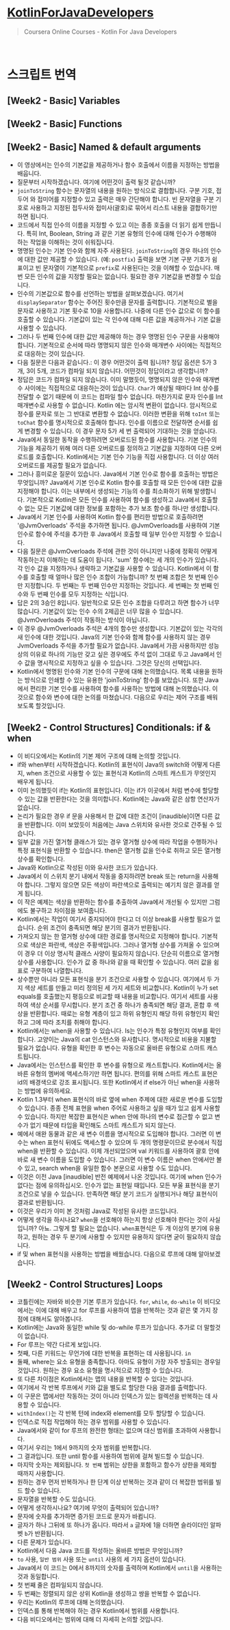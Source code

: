 # [KotlinForJavaDevelopers](https://www.coursera.org/learn/kotlin-for-java-developers/home/welcome)

> Coursera Online Courses - Kotlin For Java Developers


<br>

# 스크립트 번역

## [Week2 - Basic] Variables

## [Week2 - Basic] Functions

## [Week2 - Basic] Named & default arguments

- 이 영상에서는 인수의 기본값을 제공하거나 함수 호출에서 이름을 지정하는 방법을 배웁니다.
- 질문부터 시작하겠습니다. 여기에 어떤것이 출력 될것 같습니까?
- `joinToString` 함수는 문자열의 내용을 원하는 방식으로 결합합니다. 
구분 기호, 접두어 와 접미어를 지정할수 있고 출력은 매우 간단해야 합니다. 
빈 문자열을 구분 기호로 사용하고 지정된 접두사와 접미사(괄호)로 묶어서 리스트 내용을 결합하기만 하면 됩니다.
- 코드에서 직접 인수의 이름을 지정할 수 있고 이는 종종 호출을 더 읽기 쉽게 만듭니다. 
특히 Int, Boolean, String 과 같은 기본 유형의 인수에 대해 인수가 수행해야 하는 작업을 이해하는 것이 쉬워집니다.
- 명명된 인수는 기본 인수와 함께 자주 사용된다.
`joinToString`의 경우 하나의 인수에 대한 값만 제공할 수 있습니다. (예: `postfix`)
출력을 보면 기본 구분 기호가 쉼표이고 빈 문자열이 기본적으로 `prefix`로 사용된다는 것을 이해할 수 있습니다.
매번 모든 인수의 값을 지정할 필요는 없습니다.
필요한 경우 기본값을 변경할 수 있습니다.
- 인수의 기본값으로 함수를 선언하는 방법을 살펴보겠습니다.
여기서 `displaySeparator` 함수는 주어진 횟수만큼 문자를 출력합니다.
기본적으로 별을 문자로 사용하고 기본 횟수로 10을 사용합니다.
나중에 다른 인수 값으로 이 함수를 호출할 수 있습니다.
기본값이 있는 각 인수에 대해 다른 값을 제공하거나 기본 값을 사용할 수 있습니다.
- 그러나 두 번째 인수에 대한 값만 제공해야 하는 경우 명명된 인수 구문을 사용해야 합니다.
기본적으로 순서에 따라 명명되지 않은 인수와 매개변수 사이에는 직접적으로 대응하는 것이 있습니다.
- 다음 질문은 다음과 같습니다.: 이 경우 어떤것이 출력 됩니까?
정답 옵션은 5가 3개, 3이 5개, 코드가 컴파일 되지 않습니다.
어떤것이 정답이라고 생각합니까?
- 정답은 코드가 컴파일 되지 않습니다. 이미 말했듯이, 명명되지 않은 인수와 매개변수 사이에는 직접적으로 대응하는것이 있습니다.
`Char`가 예상될 때마다 Int 상수를 전달할 수 없기 때문에 이 코드는 컴파일 할수 없습니다.
마찬가지로 문자 인수를 Int 매개변수로 사용할 수 없습니다.
Kotlin 에는 암시적 변환이 없습니다.
암시적으로 정수를 문자로 또는 그 반대로 변환할 수 없습니다.
이러한 변환을 위해 `toInt` 또는 `toChat` 함수를 명시적으로 호출해야 합니다.
인수를 이름으로 전달하면 순서를 쉽게 변경할 수 있습니다.
이 경우 문자 5가 세 번 출력되어 기대하는 것을 얻습니다.
- Java에서 동일한 동작을 수행하려면 오버로드된 함수를 사용합니다. 기본 인수의 기능을 제공하기 위해 여러 다른 오버로드를 정의하고 기본값을 지정하여 다른 오버로드를 호출합니다. Kotlin에서는 기본 인수 기능을 직접 사용합니다. 더 이상 여러 오버로드를 제공할 필요가 없습니다.
- 그러나 흥미로운 질문이 있습니다. Java에서 기본 인수로 함수를 호출하는 방법은 무엇입니까? Java에서 기본 인수로 Kotlin 함수를 호출할 때 모든 인수에 대한 값을 지정해야 합니다. 이는 내부에서 생성되는 기능의 수를 최소화하기 위해 발생합니다. 기본적으로 Kotlin은 모든 인수를 사용하여 함수를 생성하고 Java에서 호출할 수 없는 모든 기본값에 대한 정보를 포함하는 추가 보조 함수를 하나만 생성합니다.
- Java에서 기본 인수를 사용하여 Kotlin 함수를 편리한 방법으로 호출하려면 '@JvmOverloads' 주석을 추가하면 됩니다. @JvmOverloads를 사용하여 기본 인수로 함수에 주석을 추가한 후 Java에서 호출할 때 일부 인수만 지정할 수 있습니다.
- 다음 질문은 @JvmOverloads 주석에 관한 것이 아니지만 나중에 정확히 어떻게 작동하는지 이해하는 데 도움이 됩니다. 
'sum' 함수에는 세 개의 인수가 있습니다. 
각 인수 값을 지정하거나 생략하고 기본값을 사용할 수 있습니다. Kotlin에서 이 함수를 호출할 때 얼마나 많은 인수 조합이 가능합니까? 
첫 번째 조합은 첫 번째 인수만 지정합니다. 
두 번째는 두 번째 인수만 지정하는 것입니다. 
세 번째는 첫 번째 인수와 두 번째 인수를 모두 지정하는 식입니다.
- 답은 2의 3승인 8입니다. 일반적으로 모든 인수 조합을 다루려고 하면 함수가 너무 많습니다. 기본값이 있는 인수 수의 2제곱은 너무 많을 수 있습니다. @JvmOverloads 주석이 작동하는 방식이 아닙니다.
- 이 경우 @JvmOverloads 주석은 4개의 함수만 생성합니다. 
기본값이 있는 각각의 새 인수에 대한 것입니다. 
Java의 기본 인수와 함께 함수를 사용하지 않는 경우 JvmOverloads 주석을 추가할 필요가 없습니다. 
Java에서 가끔 사용하지만 성능상의 이유로 하나의 기능만 갖고 싶은 경우에도 주석 없이 그대로 두고 Java에서 인수 값을 명시적으로 지정하고 싶을 수 있습니다. 
그것은 당신의 선택입니다.
- Kotlin에서 명명된 인수와 기본 인수의 구문에 대해 논의했습니다. 
목록 내용을 원하는 방식으로 인쇄할 수 있는 유용한 'joinToString' 함수를 보았습니다. 
또한 Java에서 편리한 기본 인수를 사용하여 함수를 사용하는 방법에 대해 논의했습니다. 
이것으로 함수와 변수에 대한 논의를 마쳤습니다. 
다음으로 우리는 제어 구조를 배워보도록 할것입니다.

## [Week2 - Control Structures] Conditionals: if & when
- 이 비디오에서는 Kotlin의 기본 제어 구조에 대해 논의할 것입니다. 
- if와 when부터 시작하겠습니다. 
Kotlin의 표현식이 Java의 switch와 어떻게 다른지, when 조건으로 사용할 수 있는 표현식과 Kotlin의 스마트 캐스트가 무엇인지 배우게 됩니다. 
- 이미 논의했듯이 if는 Kotlin의 표현입니다. 
이는 if가 이곳에서 처럼 변수에 할당할 수 있는 값을 반환한다는 것을 의미합니다. 
Kotlin에는 Java와 같은 삼항 연산자가 없습니다. 
- 논리가 필요한 경우 if 문을 사용해서 한 값에 대한 조건이 [inaudible]이면 다른 값을 반환합니다. 이미 보았듯이 처음에는 Java 스위치와 유사한 것으로 간주될 수 있습니다. 
- 일부 값을 가진 열거형 클래스가 있는 경우 열거형 상수에 따라 작업을 수행하거나 특정 표현식을 반환할 수 있습니다. then은 열거형 값을 인수로 취하고 모든 열거형 상수를 확인합니다. 
- Java와 Kotlin으로 작성된 이와 유사한 코드가 있습니다. 
- Java에서 이 스위치 분기 내에서 작동을 중지하려면 break 또는 return을 사용해야 합니다. 그렇지 않으면 모든 색상이 파란색으로 출력되는 예기치 않은 결과를 얻게 됩니다. 
- 이 작은 예제는 색상을 반환하는 함수를 추출하여 Java에서 개선될 수 있지만 그럼에도 불구하고 차이점을 보여줍니다. 
- Kotlin에서는 작업이 여기서 중지되어야 한다고 더 이상 break를 사용할 필요가 없습니다. 순위 조건이 충족되면 해당 분기의 결과가 반환됩니다. 
- 가져오지 않는 한 열거형 상수에 대한 경로를 명시적으로 지정해야 합니다. 기본적으로 색상은 파란색, 색상은 주황색입니다. 그러나 열거형 상수를 가져올 수 있으며 이 경우 더 이상 명시적 클래스 사양이 필요하지 않습니다. 단순히 이름으로 열거형 상수를 사용합니다. 인수가 값 중 하나와 같을 때 확인할 수 있습니다. 여러 값을 쉼표로 구분하여 나열합니다. 
- 상수뿐만 아니라 모든 표현식을 분기 조건으로 사용할 수 있습니다. 여기에서 두 가지 색상 세트를 만들고 미리 정의된 세 가지 세트와 비교합니다. Kotlin이 누가 set equals를 호출했는지 평등으로 비교할 때 내용을 비교합니다. 여기서 세트를 사용하여 색상 순서를 무시합니다. 분기 조건 중 하나가 충족되면 해당 결과, 혼합 후 색상을 반환합니다. 때로는 유형 계층이 있고 하위 유형인지 해당 하위 유형인지 확인하고 그에 따라 조치를 취해야 합니다. 
- Kotlin에서는 when을 사용할 수 있습니다. Is는 인수가 특정 유형인지 여부를 확인합니다. 고양이는 Java의 cat 인스턴스와 유사합니다. 명시적으로 비용을 지불할 필요가 없습니다. 유형을 확인한 후 변수는 자동으로 올바른 유형으로 스마트 캐스트됩니다. 
- Java에서는 인스턴스를 확인한 후 변수를 유형으로 캐스트합니다. Kotlin에서는 올바른 유형의 멤버에 액세스하기만 하면 됩니다. 편의를 위해 스마트 캐스트 표현은 id의 배경색으로 강조 표시됩니다. 또한 Kotlin에서 if else가 아닌 when을 사용하는 방법에 유의하세요. 
- Kotlin 1.3부터 ​​when 표현식의 바로 옆에 when 주제에 대한 새로운 변수를 도입할 수 있습니다. 종종 전체 표현을 when 주어로 사용하고 싶을 때가 있고 쉽게 사용할 수 있습니다. 하지만 복잡한 표현식은 when 안에 하나의 변수로 접근할 수 없고 변수가 없기 때문에 타입을 확인해도 스마트 캐스트가 되지 않는다.
- 예에서 애완 동물과 같은 새 변수 이름을 명시적으로 도입해야 합니다. 그러면 이 변수는 when 표현식 뒤에도 액세스할 수 있으며 두 개의 명령문이므로 분수에서 직접 when을 반환할 수 있습니다. 이제 개선되었으며 val 키워드를 사용하여 괄호 안에 바로 새 변수 이름을 도입할 수 있습니다. 그러면 이 변수 ​​이름은 when 안에서만 볼 수 있고, search when을 유일한 함수 본문으로 사용할 수도 있습니다. 
- 이것은 이전 Java [inaudible] 반전 예제에서 나온 것입니다. 여기에 when 인수가 없다는 점에 유의하십시오. 인수가 없는 표현일 때입니다. 모든 부울 표현식을 분기 조건으로 넣을 수 있습니다. 만족하면 해당 분기 코드가 실행되거나 해당 표현식이 결과로 반환됩니다. 
- 이것은 우리가 이미 본 것처럼 Java로 작성된 유사한 코드입니다. 
- 어떻게 생각을 하시나요? `when`을 선호해야 하는지 항상 선호해야 한다는 것이 사실입니까? 아뇨. 그렇게 할 필요는 없습니다. `when`표현식은 두 개 이상의 분기에 유용하고, 원하는 경우 두 분기에 사용할 수 있지만 유용하지 않다면 굳이 필요하지 않습니다. 
- if 및 when 표현식을 사용하는 방법을 배웠습니다. 다음으로 루프에 대해 알아보겠습니다.

## [Week2 - Control Structures] Loops
- 코틀린에는 자바와 비슷한 기본 루프가 있습니다. `for`, `while`, `do-while`
이 비디오에서는 이에 대해 배우고 for 루프를 사용하여 맵을 반복하는 것과 같은 몇 가지 장점에 대해서도 알아봅니다.
- Kotlin에는 Java와 동일한 while 및 do-while 루프가 있습니다. 추가로 더 말할것이 없습니다.
- For 루프는 약간 다르게 보입니다. 
- 첫째, 다른 키워드는 무언가에 대한 반복을 표현하는 데 사용됩니다. `in`
- 둘째, where는 요소 유형을 충족합니다. 아마도 유형이 가장 자주 방출되는 경우일 것입니다. 원하는 경우 요소 유형을 명시적으로 지정할 수 있습니다. 
- 또 다른 차이점은 Kotlin에서는 맵의 내용을 반복할 수 있다는 것입니다. 
- 여기에서 각 반복 루프에서 키와 값을 별도로 할당한 다음 결과를 출력합니다. 
- 이 구문은 맵에서만 작동하는 것이 아니라 인덱스가 있는 컬렉션을 반복하는 데 사용할 수 있습니다. 
- `withIndex()`는 각 반복 턴에 index와 element를 모두 할당할 수 있습니다. 
- 인덱스로 직접 작업해야 하는 경우 범위를 사용할 수 있습니다. 
- Java에서와 같이 for 루프의 완전한 형태는 없으며 대신 범위를 초과하여 사용합니다. 
- 여기서 우리는 1에서 9까지의 숫자 범위를 반복합니다.
- 그 결과입니다. 또한 until 함수를 사용하여 범위에 걸쳐 빌드할 수 있습니다. 
- 마지막 숫자는 제외됩니다. `첫 번째` 범위는 상한을 포함하고 함수가 상한을 제외할 때까지 사용합니다. 
- 원하는 경우 먼저 반복하거나 한 단계 이상 반복하는 것과 같이 더 복잡한 범위를 빌드 할수 있습니다. 
- 문자열을 반복할 수도 있습니다. 
- 어떻게 생각하시나요? 여기에 무엇이 출력되어 있습니까?
- 문자에 숫자를 추가하면 증가된 코드로 문자가 바뀝니다.
- 글자가 하나 그뒤에 또 하나가 옵니다. 따라서 `a` 글자에 1을 더하면 슬라이더인 알파벳 `b`가 반환됩니다.
- 다른 문제가 있습니다.
- Kotlin에서 다음 Java 코드를 작성하는 올바른 방법은 무엇입니까? 
- `to` 사용, `일반 범위` 사용 또는 `until` 사용의 세 가지 옵션이 있습니다. 
- Java에서 이 코드는 0에서 8까지의 숫자를 출력하며 Kotlin에서 `until`을 사용하는 것과 동일합니다. 
- 첫 번째 줄은 컴파일되지 않습니다. 
- 두 번째는 정렬되지 않은 상위 Kotlin을 생성하고 쌍을 반복할 수 없습니다.
- 우리는 Kotlin의 루프에 대해 논의했습니다. 
- 인덱스를 통해 반복해야 하는 경우 Kotlin에서 범위를 사용합니다. 
- 다음 비디오에서는 범위에 대해 더 자세히 논의할 것입니다.